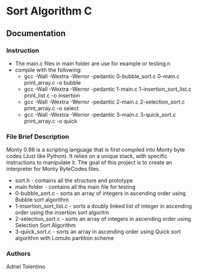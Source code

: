 # Sort Algorithm C

## Documentation

### Instruction
- The main.c files in main folder are use for example or testing.n
- compile with the following:
  - gcc -Wall -Wextra -Werror -pedantic 0-bubble_sort.c 0-main.c print_array.c -o bubble
  - gcc -Wall -Wextra -Werror -pedantic 1-main.c 1-insertion_sort_list.c print_list.c -o insertion
  - gcc -Wall -Wextra -Werror -pedantic 2-main.c 2-selection_sort.c print_array.c -o select
  - gcc -Wall -Wextra -Werror -pedantic 3-main.c 3-quick_sort.c print_array.c -o quick

### File Brief Description
Monty 0.98 is a scripting language that is first compiled into Monty byte codes (Just like Python). It relies on a unique stack, with specific instructions to manipulate it. The goal of this project is to create an interpreter for Monty ByteCodes files.

- sort.h - contains all the structure and prototype
- main folder - contains all the main file for testing
- 0-bubble_sort.c - sorts an array of integers in ascending order using Bubble sort algorithm
- 1-insertion_sort_list.c - sorts a doubly linked list of integer in ascending order using the insertion sort algoritm
- 2-selection_sort.c - sorts an array of integers in ascending order using Selection Sort Algorithm
- 3-quick_sort.c - sorts an array in ascending order using Quick sort algorithm with Lomuto partition scheme

### Authors
Adriel Tolentino
